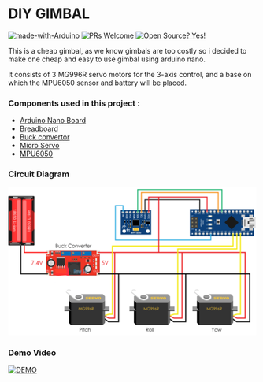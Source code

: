 # DIY GIMBAL
[![made-with-Arduino](https://img.shields.io/badge/Made%20with-Arduino%20Nano-1f425f.svg)](http://arduino.cc)
[![PRs Welcome](https://img.shields.io/badge/PRs-welcome-brightgreen.svg)](http://makeapullrequest.com)
[![Open Source? Yes!](https://badgen.net/badge/Open%20Source%20%3F/Yes%21/blue?icon=github)](https://github.com/aamit2267/Gimbal-w-Arduino/)

This is a cheap gimbal, as we know gimbals are too costly so i decided to make one cheap and easy to use gimbal using arduino nano. 

It consists of 3 MG996R servo motors for the 3-axis control, and a base on which the MPU6050 sensor and battery will be placed.

### Components used in this project :
- [Arduino Nano Board](https://amzn.to/2R5Zv6D) 
- [Breadboard](https://amzn.to/2LYGILy) 
- [Buck convertor](https://amzn.to/2JS4V7i) 
- [Micro Servo](https://amzn.to/2MjzD55) 
- [MPU6050](https://amzn.to/2TXgrze) 

### Circuit Diagram
![](https://github.com/aamit2267/Gimbal-w-Arduino/blob/main/circuit.png) 

### Demo Video
[![DEMO](https://yt-embed.herokuapp.com/embed?v=w1LTCHEpGig)](https://www.youtube.com/watch?v=w1LTCHEpGig "Demo")

